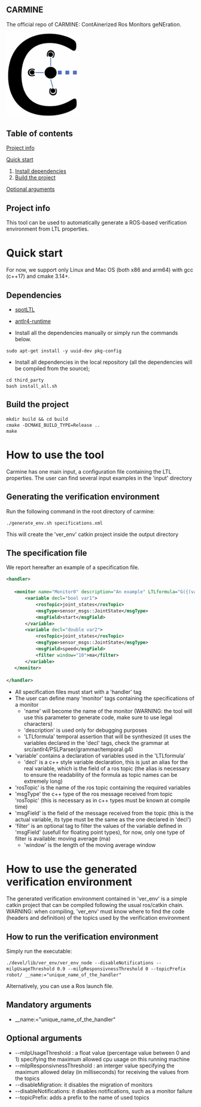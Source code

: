 ## CARMINE

The official repo of CARMINE: ContAinerized Ros MonItors geNEration.

<img src="icon.png" alt="drawing" width="200"/>

## Table of contents

[Project info](#project-info)

[Quick start](#quick-start)
1. [Install dependencies](#dependencies)
2. [Build the project](#build-the-project)

[Optional arguments](#optional-arguments)

## Project info

This tool can be used to automatically generate a ROS-based verification environment from LTL properties.

# Quick start

For now, we support only Linux and Mac OS (both x86 and arm64) with gcc (c++17) and cmake 3.14+.

## Dependencies
* [spotLTL](https://spot.lrde.epita.fr/install.html)
* [antlr4-runtime](https://www.antlr.org)

* Install all the dependencies manually or simply run the commands below.


```
sudo apt-get install -y uuid-dev pkg-config
```

* Install all dependencies in the local repository (all the dependencies will be compiled from the source);

```
cd third_party
bash install_all.sh
```


## Build the project

```
mkdir build && cd build
cmake -DCMAKE_BUILD_TYPE=Release ..
make
```


# How to use the tool  
Carmine has one main input, a configuration file containing the LTL properties.
The user can find several input examples in the 'input' directory

## Generating the verification environment

Run the following command in the root directory of carmine:

```
./generate_env.sh specifications.xml
```

This will create the 'ver_env' catkin project inside the output directory

## The specification file
We report hereafter an example of a specification file.

 ```xml
<handler>

    <monitor name="Monitor0" description="An example" LTLformula="G({(var1)[->1]:1}|=>{$timeout(var2==0,2000)})">
        <variable decl="bool var1">
            <rosTopic>joint_states</rosTopic>
            <msgType>sensor_msgs::JointState</msgType>
            <msgField>start</msgField>
        </variable>
        <variable decl="double var2">
            <rosTopic>joint_states</rosTopic>
            <msgType>sensor_msgs::JointState</msgType>
            <msgField>speed</msgField>
            <filter window="10">ma</filter>
        </variable>
    </monitor>

</handler>
```

* All specification files must start with a 'handler' tag
* The user can define many 'monitor' tags containing the specifications of a monitor 
   - 'name' will become the name of the monitor (WARNING: the tool will use this parameter to generate code, make sure to use legal characters)
   - 'description' is used only for debugging purposes
   - 'LTLformula' temporal assertion that will be synthesized (it uses the variables declared in the 'decl' tags, check the grammar at src/antlr4/PSLParser/grammar/temporal.g4)
* 'variable' contains a declaration of variables used in the 'LTLformula'
  - 'decl' is a c++ style variable declaration, this is just an alias for the real variable, which is the field of a ros topic (the alias is necessary to ensure the readability of the formula as topic names can be extremely long)
* 'rosTopic' is the name of the ros topic containing the required variables
* 'msgType' the c++ type of the ros message received from topic 'rosTopic' (this is necessary as in c++ types must be known at compile time)
* 'msgField' is the field of the message received from the topic (this is the actual variable, its type must be the same as the one declared in 'decl')
* 'filter' is an optional tag to filter the values of the variable defined in 'msgField' (usefull for floating point types), for now, only one type of filter is available: moving average (ma)
    - 'window' is the length of the moving average window



# How to use the generated verification environment

The generated verification environment contained in 'ver_env' is a simple catkin project that can be compiled
following the usual ros/catkin chain.
WARNING: when compiling, 'ver_env' must know where to find the code (headers and definition) of the topics used by the verification environment

##  How to run the verification environment
Simply run the executable:

```
./devel/lib/ver_env/ver_env_node --disableNotifications --milpUsageThreshold 0.9 --milpResponsivnessThreshold 0 --topicPrefix robot/ __name:="unique_name_of_the_handler"
```

Alternatively, you can use a Ros launch file.

##  Mandatory arguments

* \_\_name:="unique_name_of_the_handler"

##  Optional arguments

* \-\-milpUsageThreshold : a float value (percentage value between 0 and 1) specifying the maximum allowed cpu usage on this running machine
* \-\-milpResponsivnessThreshold : an interger value specifying the maximum allowed delay (in milliseconds) for receiving the values from the topics
* \-\-disableMigration: it disables the migration of monitors
* \-\-disableNotifications: it disables notifications, such as a monitor failure
* \-\-topicPrefix: adds a prefix to the name of used topics


